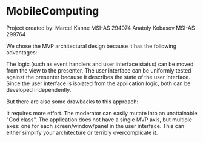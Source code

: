 # MobileComputing

Project created by:
Marcel Kanne    MSI-AS  294074
Anatoly Kobasov MSI-AS  299764


We chose the MVP architectural design because it has the following advantages:

The logic (such as event handlers and user interface status) can be moved from the view to the presenter.
The user interface can be uniformly tested against the presenter because it describes the state of the user interface.
Since the user interface is isolated from the application logic, both can be developed independently.

But there are also some drawbacks to this approach:

It requires more effort.
The moderator can easily mutate into an unattainable "God class".
The application does not have a single MVP axis, but multiple axes: one for each screen/window/panel in the user interface. This can either simplify your architecture or terribly overcomplicate it.
